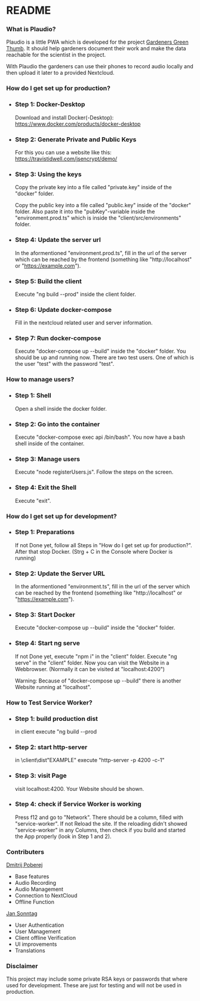 # README #

### What is Plaudio? ###
Plaudio is a little PWA which is developed for the project [Gardeners Green Thumb](https://www.deutschland-nederland.eu/project/gartners-gruner-daumen-2/). It should help gardeners document their work and make the data reachable for the scientist in the project.

With Plaudio the gardeners can use their phones to record audio locally and then upload it later to a provided Nextcloud.

### How do I get set up for production? ###

* ### Step 1: Docker-Desktop ###
    
    Download and install Docker(-Desktop): https://www.docker.com/products/docker-desktop

* ### Step 2: Generate Private and Public Keys ###

    For this you can use a website like this: https://travistidwell.com/jsencrypt/demo/
    
* ### Step 3: Using the keys ###

    Copy the private key into a file called "private.key" inside of the "docker" folder.

    Copy the public key into a file called "public.key" inside of the "docker" folder. Also paste it into the "pubKey"-variable inside the "environment.prod.ts" which is inside the "client/src/environments" folder.

* ### Step 4: Update the server url ###

    In the aformentioned "environment.prod.ts", fill in the url of the server which can be reached by the frontend (something like "http://localhost" or "https://example.com").

* ### Step 5: Build the client ###

    Execute "ng build --prod" inside the client folder.

* ### Step 6: Update docker-compose ###

    Fill in the nextcloud related user and server information.

* ### Step 7: Run docker-compose ###

    Execute "docker-compose up --build" inside the "docker" folder. You should be up and running now.
    There are two test users. One of which is the user "test" with the password "test".

### How to manage users? ###

* ### Step 1: Shell ###

    Open a shell inside the docker folder.

* ### Step 2: Go into the container ###

    Execute "docker-compose exec api /bin/bash".
    You now have a bash shell inside of the container.

* ### Step 3: Manage users ###

    Execute "node registerUsers.js".
    Follow the steps on the screen.

* ### Step 4: Exit the Shell ###

    Execute "exit".

### How do I get set up for development? ###

* ### Step 1: Preparations ###

    If not Done yet,
    follow all Steps in "How do I get set up for production?". After that stop Docker. (Strg + C in the Console where Docker is running)

* ### Step 2: Update the Server URL ###

    In the aformentioned "environment.ts", fill in the url of the server which can be reached by the frontend (something like "http://localhost" or "https://example.com").

* ### Step 3: Start Docker ###

    Execute "docker-compose up --build" inside the "docker" folder.

* ### Step 4: Start ng serve ###

    If not Done yet, execute "npm i" in the "client" folder.
    Execute "ng serve" in the "client" folder. 
    Now you can visit the Website in a Webbrowser. (Normally it can be visited at "localhost:4200")

    Warning: Because of "docker-compose up --build" there is another Website running at "localhost".

### How to Test Service Worker? ###

* ### Step 1: build production dist
    in client execute "ng build --prod
* ### Step 2: start http-server
    in \client\dist\"EXAMPLE" execute "http-server -p 4200 -c-1"
* ### Step 3: visit Page
    visit localhost:4200.
    Your Website should be shown.
* ### Step 4: check if Service Worker is working
    Press f12 and go to "Network". There should be a column, filled with "service-worker".
    If not Reload the site. If the reloading didn't showed "service-worker" in any Columns, 
    then check if you build and started the App properly (look in Step 1 and 2).

### Contributers ###

[Dmitrij Poberej](https://github.com/Dmitrij-P)
* Base features
* Audio Recording
* Audio Management
* Connection to NextCloud
* Offline Function

[Jan Sonntag](https://github.com/SirSundays)
* User Authentication
* User Management
* Client offline Verification
* UI improvements
* Translations

### Disclaimer ###

This project may include some private RSA keys or passwords that where used for development. These are just for testing and will not be used in production.
